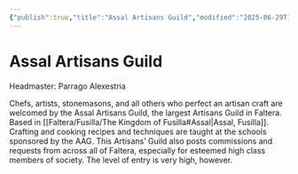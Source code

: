 ```yaml
---
{"publish":true,"title":"Assal Artisans Guild","modified":"2025-06-29T13:46:48.915-07:00","cssclasses":""}
---
```




# Assal Artisans Guild

Headmaster: Parrago Alexestria

Chefs, artists, stonemasons, and all others who perfect an artisan craft are welcomed by the Assal Artisans Guild, the largest Artisans Guild in Faltera. Based in [[Faltera/Fusilla/The Kingdom of Fusilla#Assal\|Assal, Fusilla]]. Crafting and cooking recipes and techniques are taught at the schools sponsored by the AAG. This Artisans’ Guild also posts commissions and requests from across all of Faltera, especially for esteemed high class members of society. The level of entry is very high, however.
